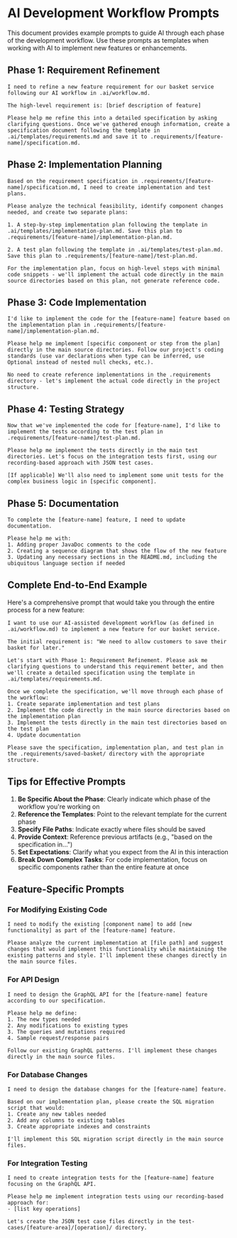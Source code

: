 # AI Development Workflow Prompts

This document provides example prompts to guide AI through each phase of the development workflow. Use these prompts as templates when working with AI to implement new features or enhancements.

## Phase 1: Requirement Refinement

```
I need to refine a new feature requirement for our basket service following our AI workflow in .ai/workflow.md.

The high-level requirement is: [brief description of feature]

Please help me refine this into a detailed specification by asking clarifying questions. Once we've gathered enough information, create a specification document following the template in .ai/templates/requirements.md and save it to .requirements/[feature-name]/specification.md.
```

## Phase 2: Implementation Planning

```
Based on the requirement specification in .requirements/[feature-name]/specification.md, I need to create implementation and test plans.

Please analyze the technical feasibility, identify component changes needed, and create two separate plans:

1. A step-by-step implementation plan following the template in .ai/templates/implementation-plan.md. Save this plan to .requirements/[feature-name]/implementation-plan.md.

2. A test plan following the template in .ai/templates/test-plan.md. Save this plan to .requirements/[feature-name]/test-plan.md.

For the implementation plan, focus on high-level steps with minimal code snippets - we'll implement the actual code directly in the main source directories based on this plan, not generate reference code.
```

## Phase 3: Code Implementation

```
I'd like to implement the code for the [feature-name] feature based on the implementation plan in .requirements/[feature-name]/implementation-plan.md.

Please help me implement [specific component or step from the plan] directly in the main source directories. Follow our project's coding standards (use var declarations when type can be inferred, use Optional instead of nested null checks, etc.).

No need to create reference implementations in the .requirements directory - let's implement the actual code directly in the project structure.
```

## Phase 4: Testing Strategy

```
Now that we've implemented the code for [feature-name], I'd like to implement the tests according to the test plan in .requirements/[feature-name]/test-plan.md.

Please help me implement the tests directly in the main test directories. Let's focus on the integration tests first, using our recording-based approach with JSON test cases.

[If applicable] We'll also need to implement some unit tests for the complex business logic in [specific component].
```

## Phase 5: Documentation

```
To complete the [feature-name] feature, I need to update documentation.

Please help me with:
1. Adding proper JavaDoc comments to the code
2. Creating a sequence diagram that shows the flow of the new feature
3. Updating any necessary sections in the README.md, including the ubiquitous language section if needed
```

## Complete End-to-End Example

Here's a comprehensive prompt that would take you through the entire process for a new feature:

```
I want to use our AI-assisted development workflow (as defined in .ai/workflow.md) to implement a new feature for our basket service.

The initial requirement is: "We need to allow customers to save their basket for later."

Let's start with Phase 1: Requirement Refinement. Please ask me clarifying questions to understand this requirement better, and then we'll create a detailed specification using the template in .ai/templates/requirements.md.

Once we complete the specification, we'll move through each phase of the workflow:
1. Create separate implementation and test plans
2. Implement the code directly in the main source directories based on the implementation plan
3. Implement the tests directly in the main test directories based on the test plan
4. Update documentation

Please save the specification, implementation plan, and test plan in the .requirements/saved-basket/ directory with the appropriate structure.
```

## Tips for Effective Prompts

1. **Be Specific About the Phase**: Clearly indicate which phase of the workflow you're working on
2. **Reference the Templates**: Point to the relevant template for the current phase
3. **Specify File Paths**: Indicate exactly where files should be saved
4. **Provide Context**: Reference previous artifacts (e.g., "based on the specification in...")
5. **Set Expectations**: Clarify what you expect from the AI in this interaction
6. **Break Down Complex Tasks**: For code implementation, focus on specific components rather than the entire feature at once

## Feature-Specific Prompts

### For Modifying Existing Code

```
I need to modify the existing [component name] to add [new functionality] as part of the [feature-name] feature.

Please analyze the current implementation at [file path] and suggest changes that would implement this functionality while maintaining the existing patterns and style. I'll implement these changes directly in the main source files.
```

### For API Design

```
I need to design the GraphQL API for the [feature-name] feature according to our specification.

Please help me define:
1. The new types needed
2. Any modifications to existing types
3. The queries and mutations required
4. Sample request/response pairs

Follow our existing GraphQL patterns. I'll implement these changes directly in the main source files.
```

### For Database Changes

```
I need to design the database changes for the [feature-name] feature.

Based on our implementation plan, please create the SQL migration script that would:
1. Create any new tables needed
2. Add any columns to existing tables
3. Create appropriate indexes and constraints

I'll implement this SQL migration script directly in the main source files.
```

### For Integration Testing

```
I need to create integration tests for the [feature-name] feature focusing on the GraphQL API.

Please help me implement integration tests using our recording-based approach for:
- [list key operations]

Let's create the JSON test case files directly in the test-cases/[feature-area]/[operation]/ directory.
